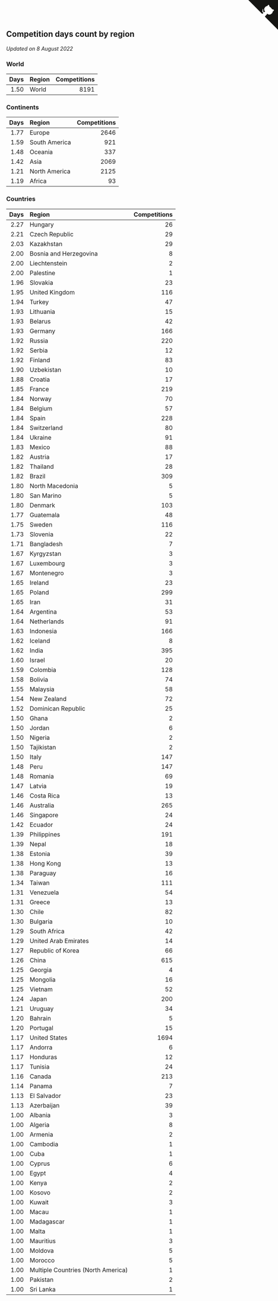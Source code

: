 ## Competition days count by region

*Updated on  8 August 2022*


### World

| Days | Region | Competitions |
| ---: | :--- | ---: |
| 1.50 | World | 8191 |

### Continents

| Days | Region | Competitions |
| ---: | :--- | ---: |
| 1.77 | Europe | 2646 |
| 1.59 | South America | 921 |
| 1.48 | Oceania | 337 |
| 1.42 | Asia | 2069 |
| 1.21 | North America | 2125 |
| 1.19 | Africa | 93 |

### Countries

| Days | Region | Competitions |
| ---: | :--- | ---: |
| 2.27 | Hungary | 26 |
| 2.21 | Czech Republic | 29 |
| 2.03 | Kazakhstan | 29 |
| 2.00 | Bosnia and Herzegovina | 8 |
| 2.00 | Liechtenstein | 2 |
| 2.00 | Palestine | 1 |
| 1.96 | Slovakia | 23 |
| 1.95 | United Kingdom | 116 |
| 1.94 | Turkey | 47 |
| 1.93 | Lithuania | 15 |
| 1.93 | Belarus | 42 |
| 1.93 | Germany | 166 |
| 1.92 | Russia | 220 |
| 1.92 | Serbia | 12 |
| 1.92 | Finland | 83 |
| 1.90 | Uzbekistan | 10 |
| 1.88 | Croatia | 17 |
| 1.85 | France | 219 |
| 1.84 | Norway | 70 |
| 1.84 | Belgium | 57 |
| 1.84 | Spain | 228 |
| 1.84 | Switzerland | 80 |
| 1.84 | Ukraine | 91 |
| 1.83 | Mexico | 88 |
| 1.82 | Austria | 17 |
| 1.82 | Thailand | 28 |
| 1.82 | Brazil | 309 |
| 1.80 | North Macedonia | 5 |
| 1.80 | San Marino | 5 |
| 1.80 | Denmark | 103 |
| 1.77 | Guatemala | 48 |
| 1.75 | Sweden | 116 |
| 1.73 | Slovenia | 22 |
| 1.71 | Bangladesh | 7 |
| 1.67 | Kyrgyzstan | 3 |
| 1.67 | Luxembourg | 3 |
| 1.67 | Montenegro | 3 |
| 1.65 | Ireland | 23 |
| 1.65 | Poland | 299 |
| 1.65 | Iran | 31 |
| 1.64 | Argentina | 53 |
| 1.64 | Netherlands | 91 |
| 1.63 | Indonesia | 166 |
| 1.62 | Iceland | 8 |
| 1.62 | India | 395 |
| 1.60 | Israel | 20 |
| 1.59 | Colombia | 128 |
| 1.58 | Bolivia | 74 |
| 1.55 | Malaysia | 58 |
| 1.54 | New Zealand | 72 |
| 1.52 | Dominican Republic | 25 |
| 1.50 | Ghana | 2 |
| 1.50 | Jordan | 6 |
| 1.50 | Nigeria | 2 |
| 1.50 | Tajikistan | 2 |
| 1.50 | Italy | 147 |
| 1.48 | Peru | 147 |
| 1.48 | Romania | 69 |
| 1.47 | Latvia | 19 |
| 1.46 | Costa Rica | 13 |
| 1.46 | Australia | 265 |
| 1.46 | Singapore | 24 |
| 1.42 | Ecuador | 24 |
| 1.39 | Philippines | 191 |
| 1.39 | Nepal | 18 |
| 1.38 | Estonia | 39 |
| 1.38 | Hong Kong | 13 |
| 1.38 | Paraguay | 16 |
| 1.34 | Taiwan | 111 |
| 1.31 | Venezuela | 54 |
| 1.31 | Greece | 13 |
| 1.30 | Chile | 82 |
| 1.30 | Bulgaria | 10 |
| 1.29 | South Africa | 42 |
| 1.29 | United Arab Emirates | 14 |
| 1.27 | Republic of Korea | 66 |
| 1.26 | China | 615 |
| 1.25 | Georgia | 4 |
| 1.25 | Mongolia | 16 |
| 1.25 | Vietnam | 52 |
| 1.24 | Japan | 200 |
| 1.21 | Uruguay | 34 |
| 1.20 | Bahrain | 5 |
| 1.20 | Portugal | 15 |
| 1.17 | United States | 1694 |
| 1.17 | Andorra | 6 |
| 1.17 | Honduras | 12 |
| 1.17 | Tunisia | 24 |
| 1.16 | Canada | 213 |
| 1.14 | Panama | 7 |
| 1.13 | El Salvador | 23 |
| 1.13 | Azerbaijan | 39 |
| 1.00 | Albania | 3 |
| 1.00 | Algeria | 8 |
| 1.00 | Armenia | 2 |
| 1.00 | Cambodia | 1 |
| 1.00 | Cuba | 1 |
| 1.00 | Cyprus | 6 |
| 1.00 | Egypt | 4 |
| 1.00 | Kenya | 2 |
| 1.00 | Kosovo | 2 |
| 1.00 | Kuwait | 3 |
| 1.00 | Macau | 1 |
| 1.00 | Madagascar | 1 |
| 1.00 | Malta | 1 |
| 1.00 | Mauritius | 3 |
| 1.00 | Moldova | 5 |
| 1.00 | Morocco | 5 |
| 1.00 | Multiple Countries (North America) | 1 |
| 1.00 | Pakistan | 2 |
| 1.00 | Sri Lanka | 1 |


<a href="https://github.com/JustinTimeCuber/wca_statistics" class="github-corner" aria-label="View source on Github"><svg width="80" height="80" viewBox="0 0 250 250" style="fill:#151513; color:#fff; position: absolute; top: 0; border: 0; right: 0;" aria-hidden="true"><path d="M0,0 L115,115 L130,115 L142,142 L250,250 L250,0 Z"></path><path d="M128.3,109.0 C113.8,99.7 119.0,89.6 119.0,89.6 C122.0,82.7 120.5,78.6 120.5,78.6 C119.2,72.0 123.4,76.3 123.4,76.3 C127.3,80.9 125.5,87.3 125.5,87.3 C122.9,97.6 130.6,101.9 134.4,103.2" fill="currentColor" style="transform-origin: 130px 106px;" class="octo-arm"></path><path d="M115.0,115.0 C114.9,115.1 118.7,116.5 119.8,115.4 L133.7,101.6 C136.9,99.2 139.9,98.4 142.2,98.6 C133.8,88.0 127.5,74.4 143.8,58.0 C148.5,53.4 154.0,51.2 159.7,51.0 C160.3,49.4 163.2,43.6 171.4,40.1 C171.4,40.1 176.1,42.5 178.8,56.2 C183.1,58.6 187.2,61.8 190.9,65.4 C194.5,69.0 197.7,73.2 200.1,77.6 C213.8,80.2 216.3,84.9 216.3,84.9 C212.7,93.1 206.9,96.0 205.4,96.6 C205.1,102.4 203.0,107.8 198.3,112.5 C181.9,128.9 168.3,122.5 157.7,114.1 C157.9,116.9 156.7,120.9 152.7,124.9 L141.0,136.5 C139.8,137.7 141.6,141.9 141.8,141.8 Z" fill="currentColor" class="octo-body"></path></svg></a><style>.github-corner:hover .octo-arm{animation:octocat-wave 560ms ease-in-out}@keyframes octocat-wave{0%,100%{transform:rotate(0)}20%,60%{transform:rotate(-25deg)}40%,80%{transform:rotate(10deg)}}@media (max-width:500px){.github-corner:hover .octo-arm{animation:none}.github-corner .octo-arm{animation:octocat-wave 560ms ease-in-out}}</style>
